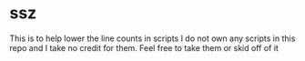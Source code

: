 # ssz
This is to help lower the line counts in scripts
I do not own any scripts in this repo and I take no credit for them.
Feel free to take them or skid off of it
